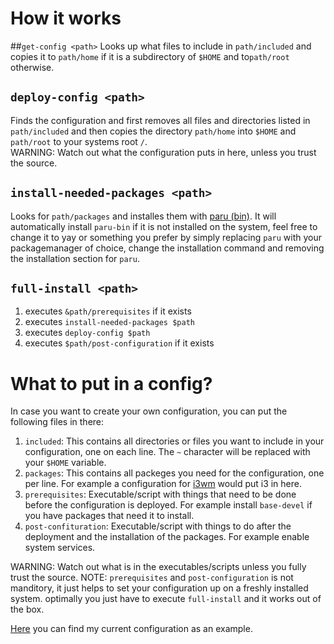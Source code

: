 # How it works
##`get-config <path>`
Looks up what files to include in `path/included` and copies it to `path/home` if it is a subdirectory of `$HOME` and to`path/root` otherwise.  

## `deploy-config <path>`
Finds the configuration and first removes all files and directories listed in `path/included` and then copies the directory `path/home` into `$HOME` and `path/root` to your systems root `/`.  
WARNING: Watch out what the configuration puts in here, unless you trust the source.

## `install-needed-packages <path>`
Looks for `path/packages` and installes them with [paru (bin)](https://aur.archlinux.org/packages/paru-bin/). It will automatically install `paru-bin` if it is not installed on the system, feel free to change it to yay or something you prefer by simply replacing `paru` with your packagemanager of choice, change the installation command and removing the installation section for `paru`.  

## `full-install <path>`
 1. executes `&path/prerequisites` if it exists
 2. executes `install-needed-packages $path`
 3. executes `deploy-config $path`
 4. executes `$path/post-configuration` if it exists

# What to put in a config?
In case you want to create your own configuration, you can put the following files in there:  

1. `included`: This contains all directories or files you want to include in your configuration, one on each line. The `~` character will be replaced with your `$HOME` variable.
2. `packages`: This contains all packeges you need for the configuration, one per line. For example a configuration for [i3wm](https://i3wm.org/) would put i3 in here.
3. `prerequisites`: Executable/script with things that need to be done before the configuration is deployed. For example install `base-devel` if you have packages that need it to install.
4. `post-confituration`: Executable/script with things to do after the deployment and the installation of the packages. For example enable system services.

WARNING: Watch out what is in the executables/scripts unless you fully trust the source.
NOTE: `prerequisites` and `post-configuration` is not manditory, it just helps to set your configuration up on a freshly installed system. optimally you just have to execute `full-install` and it works out of the box.

[Here](https://github.com/matthis-k/config) you can find my current configuration as an example.
